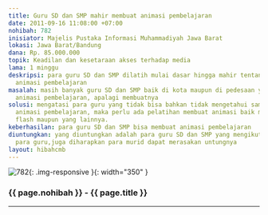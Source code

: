 ```yaml
---
title: Guru SD dan SMP mahir membuat animasi pembelajaran
date: 2011-09-16 11:08:00 +07:00
nohibah: 782
inisiator: Majelis Pustaka Informasi Muhammadiyah Jawa Barat
lokasi: Jawa Barat/Bandung
dana: Rp. 85.000.000
topik: Keadilan dan kesetaraan akses terhadap media
lama: 1 minggu
deskripsi: para guru SD dan SMP dilatih mulai dasar hingga mahir tentang pembuatan
  animasi pembelajaran
masalah: masih banyak guru SD dan SMP baik di kota maupun di pedesaan yang belum mengenal
  animasi pembelajaran, apalagi membuatnya
solusi: mengatasi para guru yang tidak bisa bahkan tidak mengetahui sama sekali tentang
  animasi pembelajaran, maka perlu ada pelatihan membuat animasi baik menggunakan
  flash maupun yang lainnya.
keberhasilan: para guru SD dan SMP bisa membuat animasi pembelajaran
diuntungkan: yang diuntungkan adalah para guru SD dan SMP yang mengikuti pelatihan.selain
  para guru,juga diharapkan para murid dapat merasakan untungnya
layout: hibahcmb
---
```


![782](/static/img/hibahcmb/782.png){: .img-responsive }{: width="350" }

### {{ page.nohibah }} - {{ page.title }}

---
